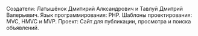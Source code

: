 Создатели: Латышёнок Дмитирий Алксандрович и Тавлуй Дмитрий Валерьевич.
Язык программирования: PHP.
Шаблоны проектирования: MVC, HMVC и MVP.
Проект: Сайт для публикации, просмотра и поиска объявлений.

